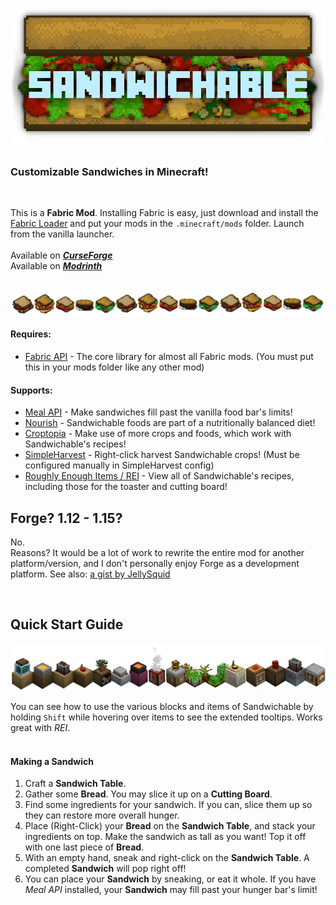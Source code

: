 # ![Sandwichable](https://github.com/FoundationGames/MinecraftUtilsDownloads/raw/master/sandwichable/logo_1.png)
### Customizable Sandwiches in Minecraft!
<br/>

This is a **Fabric Mod**. Installing Fabric is easy, just download and install the [Fabric Loader](https://fabricmc.net/use/) and put your mods in the `.minecraft/mods` folder. Launch from the vanilla launcher.
<br/><br/>
Available on ***[CurseForge](https://www.curseforge.com/minecraft/mc-mods/sandwichable)***
<br/>
Available on ***[Modrinth](https://modrinth.com/mod/5g7OOxWC)***
<br/><br/>

<img src="https://github.com/FoundationGames/MinecraftUtilsDownloads/raw/master/sandwichable/sandwiches_banner.png" align="center"/>

#### Requires:
- [Fabric API](https://www.curseforge.com/minecraft/mc-mods/fabric-api) - The core library for almost all Fabric mods. (You must put this in your mods folder like any other mod)

#### Supports:
- [Meal API](https://www.curseforge.com/minecraft/mc-mods/meal-api) - Make sandwiches fill past the vanilla food bar's limits!
- [Nourish](https://www.curseforge.com/minecraft/mc-mods/nourish) - Sandwichable foods are part of a nutritionally balanced diet!
- [Croptopia](https://www.curseforge.com/minecraft/mc-mods/croptopia-fabric) - Make use of more crops and foods, which work with Sandwichable's recipes!
- [SimpleHarvest](https://www.curseforge.com/minecraft/mc-mods/simpleharvest) - Right-click harvest Sandwichable crops! (Must be configured manually in SimpleHarvest config)
- [Roughly Enough Items / REI](https://www.curseforge.com/minecraft/mc-mods/roughly-enough-items) - View all of Sandwichable's recipes, including those for the toaster and cutting board!

## Forge? 1.12 - 1.15?
No.<br/>
Reasons? It would be a lot of work to rewrite the entire mod for another platform/version, and I don't personally enjoy Forge as a development platform. See also: [a gist by JellySquid](https://gist.github.com/jellysquid3/8b68b81a5e48462f8690284a0a3c89a1)

<br/>

## Quick Start Guide
<img src="https://github.com/FoundationGames/MinecraftUtilsDownloads/raw/master/sandwichable/sandwichable_blocks.png" align="center"/> <br/><br/>
You can see how to use the various blocks and items of Sandwichable by holding `Shift` while hovering over items to see the extended tooltips. Works great with *REI*. <br/> <br/>

#### Making a Sandwich
1. Craft a **Sandwich Table**.
2. Gather some **Bread**. You may slice it up on a **Cutting Board**.
3. Find some ingredients for your sandwich. If you can, slice them up so they can restore more overall hunger.
4. Place (Right-Click) your **Bread** on the **Sandwich Table**, and stack your ingredients on top. Make the sandwich as tall as you want! Top it off with one last piece of **Bread**.
5. With an empty hand, sneak and right-click on the **Sandwich Table**. A completed **Sandwich** will pop right off!
6. You can place your **Sandwich** by sneaking, or eat it whole. If you have *Meal API* installed, your **Sandwich** may fill past your hunger bar's limit!
<br/><br/>
